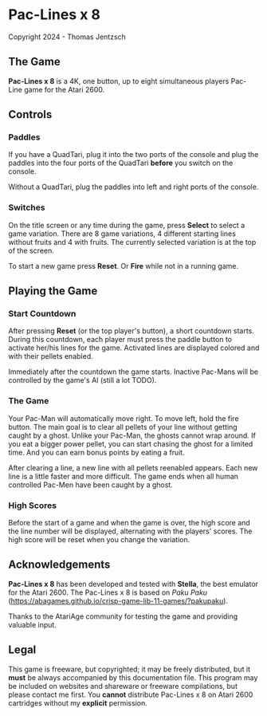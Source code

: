 # Pac-Lines x 8
Copyright 2024 - Thomas Jentzsch

## The Game

**Pac-Lines x 8** is a 4K, one button, up to eight simultaneous players Pac-Line game for the Atari 2600. 

## Controls
### Paddles
If you have a QuadTari, plug it into the two ports of the console and plug the paddles into the four ports of the QuadTari **before** you switch on the console. 

Without a QuadTari, plug the paddles into left and right ports of the console.

### Switches
On the title screen or any time during the game, press **Select** to select a game variation. There are 8 game variations, 4 different starting lines without fruits and 4 with fruits. The currently selected variation is at the top of the screen.

To start a new game press **Reset**. Or **Fire** while not in a running game.

## Playing the Game
### Start Countdown
After pressing **Reset** (or the top player's button), a short countdown starts. During this countdown, each player must press the paddle button to activate her/his lines for the game. Activated lines are displayed colored and with their pellets enabled.

Immediately after the countdown the game starts. Inactive Pac-Mans will be controlled by the game's AI (still a lot TODO).

### The Game
Your Pac-Man will automatically move right. To move left, hold the fire button. The main goal is to clear all pellets of your line without getting caught by a ghost. Unlike your Pac-Man, the ghosts cannot wrap around. If you eat a bigger power pellet, you can start chasing the ghost for a limited time. And you can earn bonus points by eating a fruit. 

After clearing a line, a new line with all pellets reenabled appears. Each new line is a little faster and more difficult. The game ends when all human controlled Pac-Men have been caught by a ghost.

### High Scores
Before the start of a game and when the game is over, the high score and the line number will be displayed, alternating with the players' scores. The high score will be reset when you change the variation.

## Acknowledgements
**Pac-Lines x 8** has been developed and tested with **Stella**, the best emulator for the Atari 2600. The Pac-Lines x 8 is based on _Paku Paku_ (https://abagames.github.io/crisp-game-lib-11-games/?pakupaku).

Thanks to the AtariAge community for testing the game and providing valuable input.

## Legal
This game is freeware, but copyrighted; it may be freely distributed, but it **must** be always accompanied by this documentation file. This program may be included on websites and shareware or freeware compilations, but please contact me first. You **cannot** distribute Pac-Lines x 8 on Atari 2600 cartridges without my **explicit** permission. 

